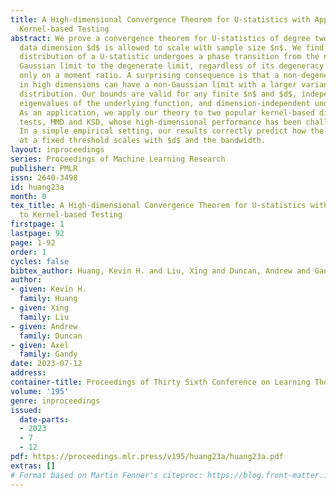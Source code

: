 ```yaml
---
title: A High-dimensional Convergence Theorem for U-statistics with Applications to
  Kernel-based Testing
abstract: We prove a convergence theorem for U-statistics of degree two, where the
  data dimension $d$ is allowed to scale with sample size $n$. We find that the limiting
  distribution of a U-statistic undergoes a phase transition from the non-degenerate
  Gaussian limit to the degenerate limit, regardless of its degeneracy and depending
  only on a moment ratio. A surprising consequence is that a non-degenerate U-statistic
  in high dimensions can have a non-Gaussian limit with a larger variance and asymmetric
  distribution. Our bounds are valid for any finite $n$ and $d$, independent of individual
  eigenvalues of the underlying function, and dimension-independent under a mild assumption.
  As an application, we apply our theory to two popular kernel-based distribution
  tests, MMD and KSD, whose high-dimensional performance has been challenging to study.
  In a simple empirical setting, our results correctly predict how the test power
  at a fixed threshold scales with $d$ and the bandwidth.
layout: inproceedings
series: Proceedings of Machine Learning Research
publisher: PMLR
issn: 2640-3498
id: huang23a
month: 0
tex_title: A High-dimensional Convergence Theorem for U-statistics with Applications
  to Kernel-based Testing
firstpage: 1
lastpage: 92
page: 1-92
order: 1
cycles: false
bibtex_author: Huang, Kevin H. and Liu, Xing and Duncan, Andrew and Gandy, Axel
author:
- given: Kevin H.
  family: Huang
- given: Xing
  family: Liu
- given: Andrew
  family: Duncan
- given: Axel
  family: Gandy
date: 2023-07-12
address: 
container-title: Proceedings of Thirty Sixth Conference on Learning Theory
volume: '195'
genre: inproceedings
issued:
  date-parts:
  - 2023
  - 7
  - 12
pdf: https://proceedings.mlr.press/v195/huang23a/huang23a.pdf
extras: []
# Format based on Martin Fenner's citeproc: https://blog.front-matter.io/posts/citeproc-yaml-for-bibliographies/
---
```

